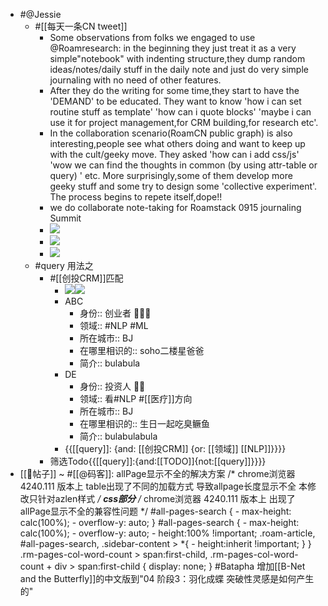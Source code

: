 - #@Jessie
    - #[[每天一条CN tweet]]
        - Some observations from folks we engaged to use @Roamresearch: in the beginning they just treat it as a very simple"notebook" with indenting structure,they dump random ideas/notes/daily stuff in the daily note and just do very simple journaling with no need of other features. 
        - After they do the writing for some time,they start to have the 'DEMAND' to be educated. They want to know 'how i can set routine stuff as template' 'how can i quote blocks' 'maybe i can use it for project management,for CRM building,for research etc'.
        - In the collaboration scenario(RoamCN public graph) is also interesting,people see what others doing and want to keep up with the cult/geeky move. They asked 'how can i add css/js' 'wow we can find the thoughts in common (by using attr-table or query) ' etc. More surprisingly,some of them develop more geeky stuff and some try to design some 'collective experiment'. The process begins to repete itself,dope!!
        - we do collaborate note-taking for Roamstack 0915 journaling Summit
        - ![](https://firebasestorage.googleapis.com/v0/b/firescript-577a2.appspot.com/o/imgs%2Fapp%2FRoamCN%2Fs17pfUXjTK.png?alt=media&token=9b432558-7080-4847-bb6b-fc6d71bcb307)
        - ![](https://firebasestorage.googleapis.com/v0/b/firescript-577a2.appspot.com/o/imgs%2Fapp%2FRoamCN%2FtlVcszh6nw.png?alt=media&token=e69f386c-8538-4913-b7d2-b8944088314a)
        - ![](https://firebasestorage.googleapis.com/v0/b/firescript-577a2.appspot.com/o/imgs%2Fapp%2FRoamCN%2FomC7iJfyhl.png?alt=media&token=4c9f7a72-bd7c-44d2-a3e3-34772a57eb0b)
    - #query 用法之
        - #[[创投CRM]]匹配
            - ![](https://firebasestorage.googleapis.com/v0/b/firescript-577a2.appspot.com/o/imgs%2Fapp%2FRoamCN%2F9EQWZK7YM8.png?alt=media&token=ff87c936-3754-4f30-a904-2c25a40b2e94)![](https://uploader.shimo.im/f/TgtzXTrzZD56NPxJ.png!thumbnail)
            - ABC
                - 身份:: 创业者 👨🏽‍💻 
                - 领域:: #NLP #ML
                - 所在城市:: BJ
                - 在哪里相识的:: soho二楼星爸爸
                - 简介:: bulabula 
            - DE
                - 身份:: 投资人 🧙‍♂️ 
                - 领域:: 看#NLP #[[医疗]]方向
                - 所在城市:: BJ
                - 在哪里相识的:: 生日一起吃臭鳜鱼
                - 简介:: bulabulabula
            - {{[[query]]: {and: [[创投CRM]] {or: [[领域]] [[NLP]]}}}}
        - 筛选Todo{{[[query]]:{and:[[TODO]]{not:[[query]]}}}}
- [[📝帖子]] ~ #[[@码客]]: allPage显示不全的解决方案
    /* chrome浏览器 4240.111 版本上 table出现了不同的加载方式 导致allpage长度显示不全  本修改只针对azlen样式 */
    __**css部分**__
    /* chrome浏览器 4240.111 版本上 出现了 allPage显示不全的兼容性问题 */
    #all-pages-search {
        - max-height: calc(100%);
        - overflow-y: auto;
    }
    #all-pages-search {
        - max-height: calc(100%);
        - overflow-y: auto;
        - height:100% !important;
    .roam-article, #all-pages-search, .sidebar-content > *{
        - height:inherit !important;
    }
    }
    .rm-pages-col-word-count > span:first-child, .rm-pages-col-word-count + div > span:first-child {
    display: none;
    }
    #Batapha 增加[[B-Net and the Butterfly]]的中文版到"04 阶段3：羽化成蝶 突破性灵感是如何产生的"
